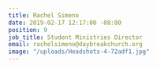 ```yaml
---
title: Rachel Simeno
date: 2019-02-17 12:17:00 -08:00
position: 9
job_title: Student Ministries Director
email: rachelsimeno@daybreakchurch.org
image: "/uploads/Headshots-4-72adf1.jpg"
---
```


